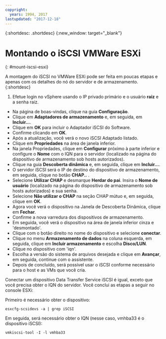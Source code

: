 ```yaml
---
copyright:
  years: 1994, 2017
lastupdated: "2017-12-18"
---
```


{:shortdesc: .shortdesc}
{:new_window: target="_blank"}

# Montando o iSCSI VMWare ESXi
{: #mount-iscsi-esxi}

A montagem do iSCSI no VMWare ESXi pode ser feita em poucas etapas e apenas com os detalhes do nó do servidor e de armazenamento.
{:shortdesc}

1. Efetue login no vSphere usando o IP privado primário e o usuário **raiz** e a senha raiz.
* Na página de boas-vindas, clique na guia **Configuração**.
* Clique em **Adaptadores de armazenamento** e, em seguida, em **Incluir…**.
* Clique em **OK** para incluir o Adaptador iSCSI do Software.
* Confirme clicando em **OK**.
* Após a atualização, você verá o novo iSCSI Adaptado listado.
* Clique em **Propriedades** na área de janela inferior.
* Na janela Propriedades, clique em **Configurar** próximo à parte inferior e configure o **Nome** com o IQN para o servidor (localizado na página do dispositivo de armazenamento sob hosts autorizados).
* Clique na guia **Descoberta dinâmica** e, em seguida, clique em **Incluir...**.
* O servidor iSCSI será o IP de destino do dispositivo de armazenamento, em seguida, clique no botão **CHAP..** .
* Selecione **Utilizar CHAP** e desmarque **Herdar do pai**. Insira o **Nome de usuário** (localizado na página do dispositivo de armazenamento sob hosts autorizados) e sua senha.
* Selecione **Não utilizar o CHAP** na seção CHAP mútuo e, em seguida, clique em **OK**.
* Agora você verá o dispositivo na Janela de Descoberta Dinâmica, clique em **Fechar**.
* Confirme a nova varredura dos dispositivos de armazenamento.
* Em seguida, você verá o dispositivo na área de janela inferior cinza e 'desmontado'.
* Clique com o botão direito no nome do dispositivo e selecione **conectar**.
* Clique no menu **Armazenamento de dados** na coluna esquerda, em seguida, clique em **Incluir armazenamento** e escolha **Disco/LUN**.
* Clique no dispositivo com 'iqn'.
* Escolha a versão do sistema de arquivos desejada e clique em **Avançar**, em seguida, continue com o assistente.
* Depois de concluído, será possível usar o iSCSI conforme necessário para o host e as VMs que você cria.



Conectar um dispositivo Data Transfer Service iSCSI é igual, exceto que você precisa obter o IQN do servidor. Você conclui as etapas a seguir no console ESXi:

Primeiro é necessário obter o dispositivo:

`esxcfg-scsidevs -a | grep iSCSI`

Em seguida, será necessário obter o IQN (nesse caso, vmhba33 é o dispositivo iSCSI):

`vmkiscsi-tool -I -l vmhba33`
